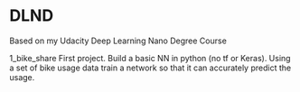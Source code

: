 # DLND
Based on my Udacity Deep Learning Nano Degree Course

1_bike_share
First project. Build a basic NN in python (no tf or Keras).
Using a set of bike usage data train a network so that it can accurately predict the usage.
